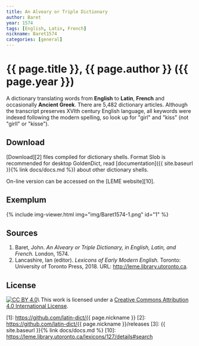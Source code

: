 ```yaml
---
title: An Alveary or Triple Dictionary
author: Baret
year: 1574
tags: [English, Latin, French]
nickname: Baret1574
categories: [general]
---
```

# {{ page.title }}, {{ page.author }} ({{ page.year }})

A dictionary translating words from **English** to **Latin**, **French** and occasionally **Ancient Greek**. There are 5,482 dictionary articles. Although the transcript preserves XVIth century English language, all keywords were indexed following the modern spelling, so look up for "girl" and "kiss" (not "girll" or "kisse").


## Download

[Download][2] files compiled for dictionary shells. Format Slob is recommended for desktop GoldenDict, read [documentation]({{ site.baseurl }}{% link docs/docs.md %}) about other dictionary shells.

On-line version can be accessed on the [LEME website][10].


## Exemplum

{% include img-viewer.html img="img/Baret1574-1.png" id="1" %}


## Sources

1. Baret, John. _An Alveary or Triple Dictionary, in English, Latin, and French._ London, 1574.
1. Lancashire, Ian (editor). _Lexicons of Early Modern English._ Toronto: University of Toronto Press, 2018. URL: <http://leme.library.utoronto.ca>.


## License

[![CC BY 4.0](https://i.creativecommons.org/l/by-sa/3.0/88x31.png)](https://creativecommons.org/licenses/by/4.0/)\\
This work is licensed under a [Creative Commons Attribution 4.0 International License](https://creativecommons.org/licenses/by/4.0/).

[1]: https://github.com/latin-dict/{{ page.nickname }}
[2]: https://github.com/latin-dict/{{ page.nickname }}/releases
[3]: {{ site.baseurl }}{% link docs/docs.md %}
[10]: https://leme.library.utoronto.ca/lexicons/127/details#search
